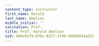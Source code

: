 ```yaml
---
content_type: instructor
first_name: Harold
last_name: Abelson
middle_initial: ''
salutation: Prof.
title: Prof. Harold Abelson
uid: 906e81f9-870c-8257-2f99-45848818a2b7
---
```

